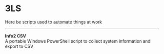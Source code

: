 # 3LS
Here be scripts used to automate things at work

---

**Info2 CSV**  
A portable Windows PowerShell script to collect system information and export to CSV
